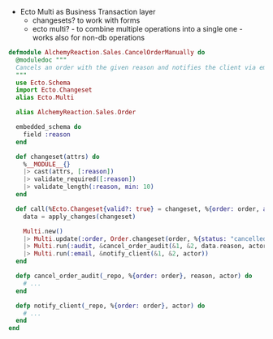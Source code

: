 - Ecto Multi as Business Transaction layer
  - changesets?
    to work with forms
  - ecto multi? - to combine multiple operations into a single one - works also for non-db operations

```elixir
defmodule AlchemyReaction.Sales.CancelOrderManually do
  @moduledoc """
  Cancels an order with the given reason and notifies the client via email.
  """
  use Ecto.Schema
  import Ecto.Changeset
  alias Ecto.Multi

  alias AlchemyReaction.Sales.Order

  embedded_schema do
    field :reason
  end

  def changeset(attrs) do
    %__MODULE__{}
    |> cast(attrs, [:reason])
    |> validate_required([:reason])
    |> validate_length(:reason, min: 10)
  end

  def call(%Ecto.Changeset{valid?: true} = changeset, %{order: order, actor: actor} = _deps) do
    data = apply_changes(changeset)

    Multi.new()
    |> Multi.update(:order, Order.changeset(order, %{status: "cancelled"}))
    |> Multi.run(:audit, &cancel_order_audit(&1, &2, data.reason, actor))
    |> Multi.run(:email, &notify_client(&1, &2, actor))
  end

  defp cancel_order_audit(_repo, %{order: order}, reason, actor) do
    # ...
  end

  defp notify_client(_repo, %{order: order}, actor) do
    # ...
  end
end
```

